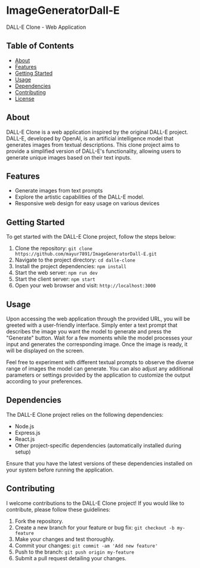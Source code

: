 # ImageGeneratorDall-E

DALL-E Clone - Web Application

## Table of Contents

- [About](#about)
- [Features](#features)
- [Getting Started](#getting-started)
- [Usage](#usage)
- [Dependencies](#dependencies)
- [Contributing](#contributing)
- [License](#license)

## About

DALL-E Clone is a web application inspired by the original DALL-E project. DALL-E, developed by OpenAI, is an artificial intelligence model that generates images from textual descriptions. This clone project aims to provide a simplified version of DALL-E's functionality, allowing users to generate unique images based on their text inputs.

## Features

- Generate images from text prompts
- Explore the artistic capabilities of the DALL-E model.
- Responsive web design for easy usage on various devices

## Getting Started

To get started with the DALL-E Clone project, follow the steps below:

1. Clone the repository: `git clone https://github.com/mayur7891/ImageGeneratorDall-E.git`
2. Navigate to the project directory: `cd dalle-clone`
3. Install the project dependencies: `npm install`
4. Start the web server: `npm run dev`
5. Start the client server: `npm start`
6. Open your web browser and visit: `http://localhost:3000`

## Usage

Upon accessing the web application through the provided URL, you will be greeted with a user-friendly interface. Simply enter a text prompt that describes the image you want the model to generate and press the "Generate" button. Wait for a few moments while the model processes your input and generates the corresponding image. Once the image is ready, it will be displayed on the screen.

Feel free to experiment with different textual prompts to observe the diverse range of images the model can generate. You can also adjust any additional parameters or settings provided by the application to customize the output according to your preferences.

## Dependencies

The DALL-E Clone project relies on the following dependencies:

- Node.js
- Express.js
- React.js
- Other project-specific dependencies (automatically installed during setup)

Ensure that you have the latest versions of these dependencies installed on your system before running the application.

## Contributing

I welcome contributions to the DALL-E Clone project! If you would like to contribute, please follow these guidelines:

1. Fork the repository.
2. Create a new branch for your feature or bug fix: `git checkout -b my-feature`
3. Make your changes and test thoroughly.
4. Commit your changes: `git commit -am 'Add new feature'`
5. Push to the branch: `git push origin my-feature`
6. Submit a pull request detailing your changes.

